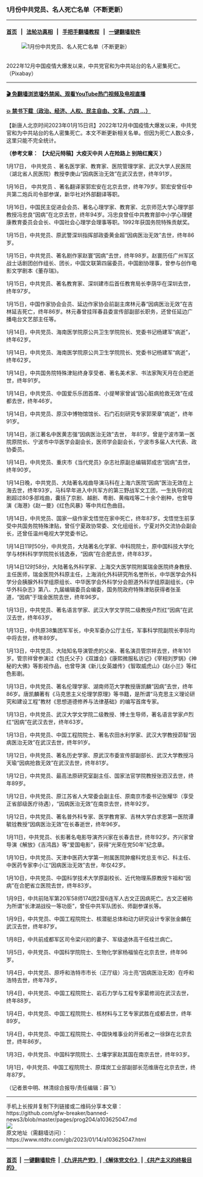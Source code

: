 ### 1月份中共党员、名人死亡名单（不断更新）
------------------------

#### [首页](https://github.com/gfw-breaker/banned-news3/blob/master/README.md) &nbsp;&nbsp;|&nbsp;&nbsp; [法轮功真相](https://github.com/begood0513/basic/blob/master/README.md)  &nbsp;&nbsp;|&nbsp;&nbsp; [手把手翻墙教程](https://github.com/gfw-breaker/guides/wiki)  &nbsp;&nbsp;|&nbsp;&nbsp; [一键翻墙软件](https://github.com/gfw-breaker/nogfw/blob/master/README.md)  



<div><div class="featured_image">
 <figure>
  <img alt="1月份中共党员、名人死亡名单（不断更新）" src="https://i.ntdtv.com/assets/uploads/2023/01/epidemic-gd5fafc5ae_ccp-800x450.jpg"/>
 </figure><br/>
 <span class="caption">
  2022年12月中国疫情大爆发以来，中共党官和为中共站台的名人密集死亡。（Pixabay）
 </span>
</div>
</div><hr/>

#### [ 🎬  免翻墙浏览墙外禁闻、观看YouTube热门视频及电视直播](https://github.com/gfw-breaker/HelloWorld)

#### [ 💥  禁书下载（政治、经济、人权、民主自由、文革、六四 ...）](https://github.com/gfw-breaker/books/blob/master/README.md)

<div><div class="post_content" itemprop="articleBody">
 <p>
  【新唐人北京时间2023年01月15日讯】2022年12月中国疫情大爆发以来，中共党官和为中共站台的名人密集死亡。本文不断更新相关名单。但因为死亡人数众多，这里只能不完全统计。
 </p>
 <p>
  <strong>
   （参考文章：
   <ok href="https://www.ntdtv.com/gb/2022/12/24/a103605514.html" rel="noopener" target="_blank">
    【大纪元特稿】大疫灭中共 人在险路上 别陪红魔灭
   </ok>
   ）
  </strong>
 </p>
 <p>
  1月17日，
  <ok href="https://www.ntdtv.com/gb/中共党员.htm">
   中共党员
  </ok>
  、著名医学家、教育家、医院管理学家、武汉大学人民医院（湖北省人民医院）教授李庚山“因病医治无效”在武汉去世，终年91岁。
 </p>
 <p>
  1月16日，
  <ok href="https://www.ntdtv.com/gb/中共党员.htm">
   中共党员
  </ok>
  、著名翻译家郭宏安在北京去世，终年79岁。郭宏安曾任中共第二炮兵司令部参谋，新华社对外部翻译等职。
 </p>
 <p>
  1月16日，中国民主促进会会员、著名心理学家、教育家、北京师范大学心理学部教授冯忠良“因病”在北京去世，终年94岁。冯忠良曾任中共教育部中小学心理健康教育委员会会长、中国社会心理学会理事等职。1992年获国务院特殊贡献奖。
 </p>
 <p>
  1月15日，中共党员、原武警深圳指挥部政委黄金超“因病医治无效”去世，终年86岁。
 </p>
 <p>
  1月15日，中共党员、著名剧作家赵寰“因病”去世，终年98岁。赵寰历任广州军区战士话剧团创作组长、团长，中国文联第四届委员，中国剧协理事，曾参与创作电影文学剧本《董存瑞》。
 </p>
 <p>
  1月15日，中共党员、著名教育家、深圳建市后首任教育局长李荫华在深圳去世，终年97岁。
 </p>
 <p>
  1月15日，中国作家协会会员、延边作家协会前副主席林元春“因病医治无效”在吉林延吉死亡，终年86岁。林元春曾挂珲春县委宣传部副部长职务，还曾任延边广播电台文艺部主任等。
 </p>
 <p>
  1月14日，中共党员、海南医学院原公共卫生学院院长、党委书记杨建军“病逝”，终年62岁。
 </p>
 <p>
  1月14日，中共党员、海南医学院原公共卫生学院院长、党委书记杨建军“病逝”，终年62岁。
 </p>
 <p>
  1月14日，中共国务院特殊津贴终身享受者、著名美术家、书法家陶天月在合肥逝世，终年91岁。
 </p>
 <p>
  1月14日，中共党员、中国爱乐乐团首席、小提琴家曾诚“因心脏病抢救无效”在成都去世，终年46岁。
 </p>
 <p>
  1月14日，中共党员、原汉中博物馆馆长、石门石刻研究专家郭荣章“病逝”，终年91岁。
 </p>
 <p>
  1月14日，浙江著名中医黄志强“因病医治无效”去世， 年81岁。曾是宁波市第一医院原院长、宁波市中华医学会副会长，医师学会副会长，宁波市多届人大代表、政协委员。
 </p>
 <p>
  1月14日，中共党员、重庆市《当代党员》杂志社原副总编辑郭成忠“因病”去世，终年90岁。
 </p>
 <p>
  1月14日晚，中共党员、大陆著名戏曲导演马科在上海六医院“因病”医治无效在上海去世，终年93岁。马科早年进入中共军方的第三野战军文工团，一生执导的戏剧超过80多部戏曲，囊括了京剧、越剧、粤剧、黄梅戏等二十余个剧种，也曾导演《海港》《赵一曼》《红色风暴》等中共红色曲目。
 </p>
 <p>
  1月14日，中共党员、国家一级作家戈悟觉在家中死亡，终年87岁。戈悟觉生前享受中共国务院特殊津贴，曾任宁夏政协常委、文化组组长，宁夏对外交流协会副会长，还曾任温州电视大学党委书记。
 </p>
 <p>
  1月14日11时50分，中共党员，大陆著名化学家、中科院院士，原中国科技大学化学与材料科学学院院长钱逸泰，“因病”在合肥去世，终年83岁。
 </p>
 <p>
  1月14日12时58分，大陆著名外科学家、上海交大医学院附属瑞金医院终身教授、主任医师，瑞金医院外科原主任，上海消化外科研究所名誉所长，中华医学会外科学分会胰腺外科学组原组长、中华医学会外科学分会胆道外科学组原副组长，《中华外科杂志》第八、九届编辑委员会编委，国务院政府特殊津贴获得者张圣道，“因病”于瑞金医院去世，终年96岁。
 </p>
 <p>
  1月13日，中共党员、著名语言学家、武汉大学文学院二级教授卢烈红“因病”在武汉去世，终年63岁。
 </p>
 <p>
  1月13日，中共原38集团军军长，中央军委办公厅主任，军事科学院副院长李际均中将去世，终年89岁。
 </p>
 <p>
  1月13日，中共党员、大陆知名导演管虎的父亲、著名演员管宗祥去世，终年101岁。管宗祥曾参演过《包氏父子》《双雄会》《康熙微服私访记》《宰相刘罗锅》《神秘的大佛》等影视作品，也曾导演《新儿女英雄传》《智取威虎山》《赵小兰》等红色影剧。
 </p>
 <p>
  1月13日，中共党员、著名伦理学家、湖南师范大学教授唐凯麟“因病”去世，终年86岁。唐凯麟著有《马克思主义伦理学原理》等书籍，是所谓“马克思主义理论研究和建设工程”教材《思想道德修养与法律基础》的编写首席专家。
 </p>
 <p>
  1月13日，中共党员、武汉大学文学院二级教授、博士生导师，著名语言学家卢烈红“因病”在武汉去世，终年63岁。
 </p>
 <p>
  1月13日，中共党员、中国工程院院士、著名农田水利学家、武汉大学教授茆智“因病医治无效”在武汉去世，终年91岁。
 </p>
 <p>
  1月12日，中共党员、著名历史学家、原武汉市委宣传部副部长、武汉大学教授冯天瑜“因病抢救无效”在武汉去世，终年81岁。
 </p>
 <p>
  1月12日，中共党员、最高法原研究室副主任、国家法官学院教授张泗汉去世，终年89岁。
 </p>
 <p>
  1月12日，中共党员、原江苏省人大常委会副主任、原南京市委书记张耀华（享受正省部级医疗待遇），“因病医治无效”在南京去世，终年92岁。
 </p>
 <p>
  1月12日，中共党员、著名普外科专家、医学教育家、吉林大学白求恩第一医院谭毓铨教授“因病医治无效”在长春逝世，终年96岁。
 </p>
 <p>
  1月11日，中共党员、长影著名电影导演齐兴家在长春去世，终年92岁。齐兴家曾导演《解放》《吉鸿昌》等“爱国电影”，获得“光荣在党50年”纪念章。
 </p>
 <p>
  1月10日，中共党员、天津中医药大学第一附属医院肿瘤科党总支书记、科主任、中医药专家李小江“因病医治无效”去世，年仅42岁。
 </p>
 <p>
  1月10日，中共党员、中国科学技术大学原副校长、近代物理系原教授卞祖和“因病”在合肥省立医院去世，终年83岁。
 </p>
 <p>
  1月9日，中共前陆军第20军58师174团2营6连军人古文正因病死亡。古文正被称为所谓“长津湖战役一等功臣”，曾任中共军队团长、师副参谋长等。
 </p>
 <p>
  1月9日，中共党员、中国工程院院士、核潜艇总体和动力研究设计专家张金麟在武汉去世，终年87岁。
 </p>
 <p>
  1月8日，中共前成都军区司令梁兴初的妻子、军级退休高干任桂兰病亡。
 </p>
 <p>
  1月5日，中共党员、中国科学院院士、生物化学家杨福愉在北京去世，终年96岁。
 </p>
 <p>
  1月4日，中共党员、原呼和浩特市市长（正厅级）冯士亮“因病医治无效）在呼和浩特去世，终年78岁。
 </p>
 <p>
  1月4日，中共党员、中国工程院院士、岩石力学与工程专家葛修润在武汉去世，终年88岁。
 </p>
 <p>
  1月4日，中共党员、中国工程院院士、核材料与工艺专家武胜在成都去世，终年89岁。
 </p>
 <p>
  1月4日，中共党员、中国工程院院士、中国快堆事业的开拓者之一徐銤在北京去世，终年86岁。
 </p>
 <p>
  1月3日，中共党员、中国科学院院士、土壤学家赵其国在南京去世，终年93岁。
 </p>
 <p>
  1月1日，中共党员、中国工程院院士、原煤炭工业部副部长范维唐在北京去世，终年87岁。
 </p>
 <p>
  （记者景中明、林清综合报导/责任编辑：薛飞）
 </p>
 <div class="single_ad">
 </div>
</div>
</div>
<hr/>
手机上长按并复制下列链接或二维码分享本文章：<br/>
https://github.com/gfw-breaker/banned-news3/blob/master/pages/prog204/a103625047.md <br/>
<a href='https://github.com/gfw-breaker/banned-news3/blob/master/pages/prog204/a103625047.md'><img src='https://github.com/gfw-breaker/banned-news3/blob/master/pages/prog204/a103625047.md.png'/></a> <br/>
原文地址（需翻墙访问）：https://www.ntdtv.com/gb/2023/01/14/a103625047.html


------------------------
#### [首页](https://github.com/gfw-breaker/banned-news3/blob/master/README.md) &nbsp;|&nbsp; [一键翻墙软件](https://github.com/gfw-breaker/nogfw/blob/master/README.md) &nbsp;| [《九评共产党》](https://github.com/gfw-breaker/9ping.md/blob/master/README.md#九评之一评共产党是什么) | [《解体党文化》](https://github.com/gfw-breaker/jtdwh.md/blob/master/README.md) | [《共产主义的终极目的》](https://github.com/gfw-breaker/gczydzjmd.md/blob/master/README.md)


<img src='http://gfw-breaker.win/banned-news3/pages/prog204/a103625047.md' width='0px' height='0px'/>